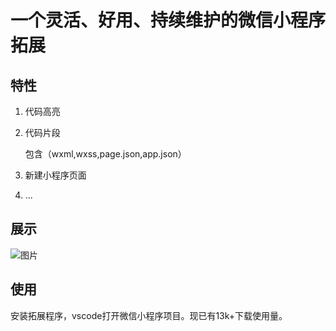 # 一个灵活、好用、持续维护的微信小程序拓展 


## 特性

1. 代码高亮

2. 代码片段

    包含（wxml,wxss,page.json,app.json）

3. 新建小程序页面

4. ...


## 展示
![图片](https://github.com/masterZSH/w-extension/blob/master/resources/images/1.gif)


## 使用

安装拓展程序，vscode打开微信小程序项目。现已有13k+下载使用量。

